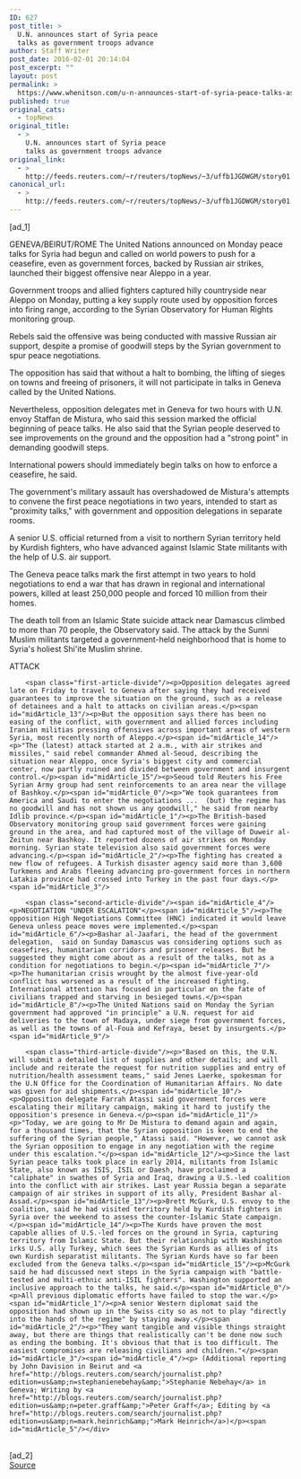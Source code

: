 ```yaml
---
ID: 627
post_title: >
  U.N. announces start of Syria peace
  talks as government troops advance
author: Staff Writer
post_date: 2016-02-01 20:14:04
post_excerpt: ""
layout: post
permalink: >
  https://www.whenitson.com/u-n-announces-start-of-syria-peace-talks-as-government-troops-advance/
published: true
original_cats:
  - topNews
original_title:
  - >
    U.N. announces start of Syria peace
    talks as government troops advance
original_link:
  - >
    http://feeds.reuters.com/~r/reuters/topNews/~3/uffb1JGDWGM/story01.htm
canonical_url:
  - >
    http://feeds.reuters.com/~r/reuters/topNews/~3/uffb1JGDWGM/story01.htm
---
```

 [ad_1]
<br><div id="articleText">
<span id="midArticle_start"/>

<span id="midArticle_0"/><span class="focusParagraph" readability="7"><p><span class="articleLocation">GENEVA/BEIRUT/ROME</span> The United Nations announced on Monday peace talks for Syria had begun and called on world powers to push for a ceasefire, even as government forces, backed by Russian air strikes, launched their biggest offensive near Aleppo in a year.</p></span><span id="midArticle_1"/><p>Government troops and allied fighters captured hilly countryside near Aleppo on Monday, putting a key supply route used by opposition forces into firing range, according to the Syrian Observatory for Human Rights monitoring group.</p><span id="midArticle_2"/><p>Rebels said the offensive was being conducted with massive Russian air support, despite a promise of goodwill steps by the Syrian government to spur peace negotiations.</p><span id="midArticle_3"/><p>The opposition has said that without a halt to bombing, the lifting of sieges on towns and freeing of prisoners, it will not participate in talks in Geneva called by the United Nations.</p><span id="midArticle_4"/><p>Nevertheless, opposition delegates met in Geneva for two hours with U.N. envoy Staffan de Mistura, who said this session marked the official beginning of peace talks. He also said that the Syrian people deserved to see improvements on the ground and the opposition had a "strong point" in demanding goodwill steps.</p><span id="midArticle_5"/><p>International powers should immediately begin talks on how to enforce a ceasefire, he said. </p><span id="midArticle_6"/><p>The government's military assault has overshadowed de Mistura's attempts to convene the first peace negotiations in two years, intended to start as "proximity talks," with government and opposition delegations in separate rooms.</p><span id="midArticle_7"/><p>A senior U.S. official returned from a visit to northern Syrian territory held by Kurdish fighters, who have advanced against Islamic State militants with the help of U.S. air support. </p><span id="midArticle_8"/><p>The Geneva peace talks mark the first attempt in two years to hold negotiations to end a war that has drawn in regional and international powers, killed at least 250,000 people and forced 10 million from their homes.</p><span id="midArticle_9"/><p>The death toll from an Islamic State suicide attack near Damascus climbed to more than 70 people, the Observatory said. The attack by the Sunni Muslim militants targeted a government-held neighborhood that is home to Syria's holiest Shi'ite Muslim shrine.</p><span id="midArticle_10"/><span id="midArticle_11"/><p>ATTACK</p><span id="midArticle_12"/>
        
        <span class="first-article-divide"/><p>Opposition delegates agreed late on Friday to travel to Geneva after saying they had received guarantees to improve the situation on the ground, such as a release of detainees and a halt to attacks on civilian areas.</p><span id="midArticle_13"/><p>But the opposition says there has been no easing of the conflict, with government and allied forces including Iranian militias pressing offensives across important areas of western Syria, most recently north of Aleppo.</p><span id="midArticle_14"/><p>"The (latest) attack started at 2 a.m., with air strikes and missiles," said rebel commander Ahmed al-Seoud, describing the situation near Aleppo, once Syria's biggest city and commercial center, now partly ruined and divided between government and insurgent control.</p><span id="midArticle_15"/><p>Seoud told Reuters his Free Syrian Army group had sent reinforcements to an area near the village of Bashkoy.</p><span id="midArticle_0"/><p>"We took guarantees from America and Saudi to enter the negotiations ...  (but) the regime has no goodwill and has not shown us any goodwill," he said from nearby Idlib province.</p><span id="midArticle_1"/><p>The British-based Observatory monitoring group said government forces were gaining ground in the area, and had captured most of the village of Duweir al-Zeitun near Bashkoy. It reported dozens of air strikes on Monday morning. Syrian state television also said government forces were advancing.</p><span id="midArticle_2"/><p>The fighting has created a new flow of refugees. A Turkish disaster agency said more than 3,600 Turkmens and Arabs fleeing advancing pro-government forces in northern Latakia province had crossed into Turkey in the past four days.</p><span id="midArticle_3"/>
        
        <span class="second-article-divide"/><span id="midArticle_4"/><p>NEGOTIATION "UNDER ESCALATION"</p><span id="midArticle_5"/><p>The opposition High Negotiations Committee (HNC) indicated it would leave Geneva unless peace moves were implemented.</p><span id="midArticle_6"/><p>Bashar al-Jaafari, the head of the government delegation,  said on Sunday Damascus was considering options such as ceasefires, humanitarian corridors and prisoner releases. But he suggested they might come about as a result of the talks, not as a condition for negotiations to begin.</p><span id="midArticle_7"/><p>The humanitarian crisis wrought by the almost five-year-old conflict has worsened as a result of the increased fighting. International attention has focused in particular on the fate of civilians trapped and starving in besieged towns.</p><span id="midArticle_8"/><p>The United Nations said on Monday the Syrian government had approved "in principle" a U.N. request for aid deliveries to the town of Madaya, under siege from government forces, as well as the towns of al-Foua and Kefraya, beset by insurgents.</p><span id="midArticle_9"/>
        
        <span class="third-article-divide"/><p>"Based on this, the U.N. will submit a detailed list of supplies and other details; and will include and reiterate the request for nutrition supplies and entry of nutrition/health assessment teams," said Jenes Laerke, spokesman for the U.N Office for the Coordination of Humanitarian Affairs. No date was given for aid shipments.</p><span id="midArticle_10"/><p>Opposition delegate Farrah Atassi said government forces were escalating their military campaign, making it hard to justify the opposition's presence in Geneva.</p><span id="midArticle_11"/><p>"Today, we are going to Mr De Mistura to demand again and again, for a thousand times, that the Syrian opposition is keen to end the suffering of the Syrian people," Atassi said. "However, we cannot ask the Syrian opposition to engage in any negotiation with the regime under this escalation."</p><span id="midArticle_12"/><p>Since the last Syrian peace talks took place in early 2014, militants from Islamic State, also known as ISIS, ISIL or Daesh, have proclaimed a "caliphate" in swathes of Syria and Iraq, drawing a U.S.-led coalition into the conflict with air strikes. Last year Russia began a separate campaign of air strikes in support of its ally, President Bashar al-Assad.</p><span id="midArticle_13"/><p>Brett McGurk, U.S. envoy to the coalition, said he had visited territory held by Kurdish fighters in Syria over the weekend to assess the counter-Islamic State campaign.</p><span id="midArticle_14"/><p>The Kurds have proven the most capable allies of U.S.-led forces on the ground in Syria, capturing territory from Islamic State. But their relationship with Washington irks U.S. ally Turkey, which sees the Syrian Kurds as allies of its own Kurdish separatist militants. The Syrian Kurds have so far been excluded from the Geneva talks.</p><span id="midArticle_15"/><p>McGurk said he had discussed next steps in the Syria campaign with "battle-tested and multi-ethnic anti-ISIL fighters". Washington supported an inclusive approach to the talks, he said.</p><span id="midArticle_0"/><p>All previous diplomatic efforts have failed to stop the war.</p><span id="midArticle_1"/><p>A senior Western diplomat said the opposition had shown up in the Swiss city so as not to play "directly into the hands of the regime" by staying away.</p><span id="midArticle_2"/><p>"They want tangible and visible things straight away, but there are things that realistically can't be done now such as ending the bombing. It's obvious that that is too difficult. The easiest compromises are releasing civilians and children."</p><span id="midArticle_3"/><span id="midArticle_4"/><p> (Additional reporting by John Davision in Beirut and <a href="http://blogs.reuters.com/search/journalist.php?edition=us&amp;n=stephanienebehay&amp;">Stephanie Nebehay</a> in Geneva; Writing by <a href="http://blogs.reuters.com/search/journalist.php?edition=us&amp;n=peter.graff&amp;">Peter Graff</a>; Editing by <a href="http://blogs.reuters.com/search/journalist.php?edition=us&amp;n=mark.heinrich&amp;">Mark Heinrich</a>)</p><span id="midArticle_5"/></div>
<br>[ad_2]
<br><a href="http://feeds.reuters.com/~r/reuters/topNews/~3/uffb1JGDWGM/story01.htm">Source </a>